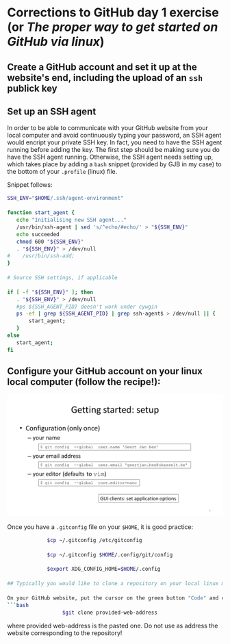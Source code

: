 
# Corrections to GitHub day 1 exercise (or *The proper way to get started on GitHub via linux*)

## Create a GitHub account and set it up at the website's end, including the upload of an `ssh` publick key

## Set up an SSH agent

In order to be able to communicate with your GitHub website from your local computer and avoid continuously typing your password, an SSH agent would encript your private SSH key. In fact, you need to have the SSH agent running before adding the key. The first step should be making sure you do have the SSH agent running. Otherwise, the SSH agent needs setting up, which takes place by adding a 
`bash` snippet (provided by GJB in my case) to the bottom of your `.profile` (linux) file.

Snippet follows:
 ```bash
SSH_ENV="$HOME/.ssh/agent-environment"

function start_agent {
    echo "Initialising new SSH agent..."
    /usr/bin/ssh-agent | sed 's/^echo/#echo/' > "${SSH_ENV}"
    echo succeeded
    chmod 600 "${SSH_ENV}"
    . "${SSH_ENV}" > /dev/null
#    /usr/bin/ssh-add;
}

# Source SSH settings, if applicable

if [ -f "${SSH_ENV}" ]; then
    . "${SSH_ENV}" > /dev/null
    #ps ${SSH_AGENT_PID} doesn't work under cywgin
    ps -ef | grep ${SSH_AGENT_PID} | grep ssh-agent$ > /dev/null || {
        start_agent;
    }
else
    start_agent;
fi 
 ```

## Configure your GitHub account on your linux local computer (follow the recipe!):

   ![](page19.png)

   Once you have a `.gitconfig` file on your `$HOME`, it is good practice:
   ```bash
                $cp ~/.gitconfig /etc/gitconfig

                $cp ~/.gitconfig $HOME/.config/git/config
 
                $export XDG_CONFIG_HOME=$HOME/.config

## Typically you would like to clone a repository on your local linux machine:

On your GitHub website, put the cursor on the green button "Code" and choose fro the menu the SSH option. Copy next the address provided at the little box, and do
```bash
                     $git clone provided-web-address
```
where provided web-address is the pasted one. Do not use as address the website corresponding to the repository!
